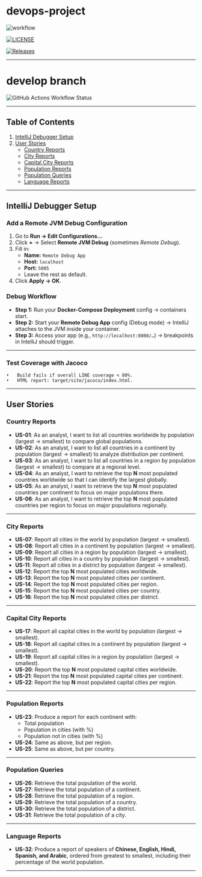 # devops-project

![workflow](https://github.com/rzerradnapier/devops-project/actions/workflows/main.yml/badge.svg)  

[![LICENSE](https://img.shields.io/github/license/rzerradnapier/devops.svg?style=flat-square)](https://github.com/rzerradnapier/devops/blob/master/LICENSE)  

[![Releases](https://img.shields.io/github/release/rzerradnapier/devops/all.svg?style=flat-square)](https://github.com/rzerradnapier/devops/releases)

---

# develop branch

![GitHub Actions Workflow Status](https://img.shields.io/github/actions/workflow/status/rzerradnapier/devops-project/main.yml?branch=develop)

---

## Table of Contents
1. [IntelliJ Debugger Setup](#intellij-debugger-setup)
2. [User Stories](#user-stories)
   - [Country Reports](#country-reports)
   - [City Reports](#city-reports)
   - [Capital City Reports](#capital-city-reports)
   - [Population Reports](#population-reports)
   - [Population Queries](#population-queries)
   - [Language Reports](#language-reports)

---

## IntelliJ Debugger Setup

### Add a Remote JVM Debug Configuration
1. Go to **Run → Edit Configurations…**
2. Click **+** → Select **Remote JVM Debug** (sometimes *Remote Debug*).
3. Fill in:
   - **Name:** `Remote Debug App`
   - **Host:** `localhost`
   - **Port:** `5005`
   - Leave the rest as default.
4. Click **Apply → OK**.

### Debug Workflow
- **Step 1:** Run your **Docker-Compose Deployment** config → containers start.
- **Step 2:** Start your **Remote Debug App** config (Debug mode) → IntelliJ attaches to the JVM inside your container.
- **Step 3:** Access your app (e.g., `http://localhost:8080/…`) → breakpoints in IntelliJ should trigger.

---
### Test Coverage with Jacoco
	•	Build fails if overall LINE coverage < 80%.
	•	HTML report: target/site/jacoco/index.html.

---
## User Stories

### Country Reports
- **US-01**: As an analyst, I want to list all countries worldwide by population (largest → smallest) to compare global populations.
- **US-02**: As an analyst, I want to list all countries in a continent by population (largest → smallest) to analyze distribution per continent.
- **US-03**: As an analyst, I want to list all countries in a region by population (largest → smallest) to compare at a regional level.
- **US-04**: As an analyst, I want to retrieve the top **N** most populated countries worldwide so that I can identify the largest globally.
- **US-05**: As an analyst, I want to retrieve the top **N** most populated countries per continent to focus on major populations there.
- **US-06**: As an analyst, I want to retrieve the top **N** most populated countries per region to focus on major populations regionally.

---

### City Reports
- **US-07**: Report all cities in the world by population (largest → smallest).
- **US-08**: Report all cities in a continent by population (largest → smallest).
- **US-09**: Report all cities in a region by population (largest → smallest).
- **US-10**: Report all cities in a country by population (largest → smallest).
- **US-11**: Report all cities in a district by population (largest → smallest).
- **US-12**: Report the top **N** most populated cities worldwide.
- **US-13**: Report the top **N** most populated cities per continent.
- **US-14**: Report the top **N** most populated cities per region.
- **US-15**: Report the top **N** most populated cities per country.
- **US-16**: Report the top **N** most populated cities per district.

---

### Capital City Reports
- **US-17**: Report all capital cities in the world by population (largest → smallest).
- **US-18**: Report all capital cities in a continent by population (largest → smallest).
- **US-19**: Report all capital cities in a region by population (largest → smallest).
- **US-20**: Report the top **N** most populated capital cities worldwide.
- **US-21**: Report the top **N** most populated capital cities per continent.
- **US-22**: Report the top **N** most populated capital cities per region.

---

### Population Reports
- **US-23**: Produce a report for each continent with:
   - Total population
   - Population in cities (with %)
   - Population not in cities (with %)
- **US-24**: Same as above, but per region.
- **US-25**: Same as above, but per country.

---

### Population Queries
- **US-26**: Retrieve the total population of the world.
- **US-27**: Retrieve the total population of a continent.
- **US-28**: Retrieve the total population of a region.
- **US-29**: Retrieve the total population of a country.
- **US-30**: Retrieve the total population of a district.
- **US-31**: Retrieve the total population of a city.

---

### Language Reports
- **US-32**: Produce a report of speakers of **Chinese, English, Hindi, Spanish, and Arabic**, ordered from greatest to smallest, including their percentage of the world population.

---